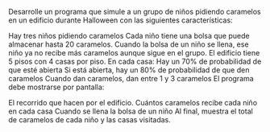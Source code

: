 Desarrolle un programa que simule a un grupo de niños pidiendo caramelos en un edificio durante Halloween con las siguientes características:

Hay tres niños pidiendo caramelos
Cada niño tiene una bolsa que puede almacenar hasta 20 caramelos.
Cuando la bolsa de un niño se llena, ese niño ya no recibe más caramelos aunque sigue en el grupo.
El edificio tiene 5 pisos con 4 casas por piso.
En cada casa:
Hay un 70% de probabilidad de que esté abierta
Si está abierta, hay un 80% de probabilidad de que den caramelos
Cuando dan caramelos, dan entre 1 y 3 caramelos
El programa debe mostrarse por pantalla:

El recorrido que hacen por el edificio.
Cuántos caramelos recibe cada niño en cada casa
Cuando se llena la bolsa de un niño
Al final, muestra el total de caramelos de cada niño y las casas visitadas.